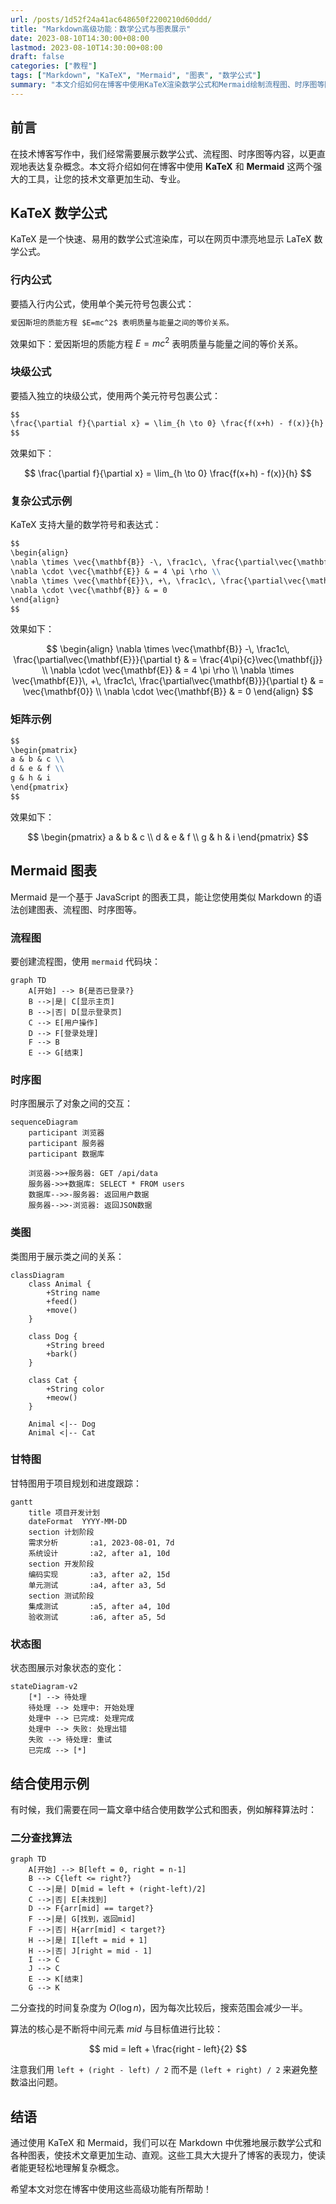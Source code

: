 ```yaml
---
url: /posts/1d52f24a41ac648650f2200210d60ddd/
title: "Markdown高级功能：数学公式与图表展示"
date: 2023-08-10T14:30:00+08:00
lastmod: 2023-08-10T14:30:00+08:00
draft: false
categories: ["教程"]
tags: ["Markdown", "KaTeX", "Mermaid", "图表", "数学公式"]
summary: "本文介绍如何在博客中使用KaTeX渲染数学公式和Mermaid绘制流程图、时序图等图表，丰富您的技术文章表现力。"
---
```


## 前言

在技术博客写作中，我们经常需要展示数学公式、流程图、时序图等内容，以更直观地表达复杂概念。本文将介绍如何在博客中使用 **KaTeX** 和 **Mermaid** 这两个强大的工具，让您的技术文章更加生动、专业。

## KaTeX 数学公式

KaTeX 是一个快速、易用的数学公式渲染库，可以在网页中漂亮地显示 LaTeX 数学公式。

### 行内公式

要插入行内公式，使用单个美元符号包裹公式：

```markdown
爱因斯坦的质能方程 $E=mc^2$ 表明质量与能量之间的等价关系。
```

效果如下：爱因斯坦的质能方程 $E=mc^2$ 表明质量与能量之间的等价关系。

### 块级公式

要插入独立的块级公式，使用两个美元符号包裹公式：

```markdown
$$
\frac{\partial f}{\partial x} = \lim_{h \to 0} \frac{f(x+h) - f(x)}{h}
$$
```

效果如下：

$$
\frac{\partial f}{\partial x} = \lim_{h \to 0} \frac{f(x+h) - f(x)}{h}
$$

### 复杂公式示例

KaTeX 支持大量的数学符号和表达式：

```markdown
$$
\begin{align}
\nabla \times \vec{\mathbf{B}} -\, \frac1c\, \frac{\partial\vec{\mathbf{E}}}{\partial t} & = \frac{4\pi}{c}\vec{\mathbf{j}} \\
\nabla \cdot \vec{\mathbf{E}} & = 4 \pi \rho \\
\nabla \times \vec{\mathbf{E}}\, +\, \frac1c\, \frac{\partial\vec{\mathbf{B}}}{\partial t} & = \vec{\mathbf{0}} \\
\nabla \cdot \vec{\mathbf{B}} & = 0
\end{align}
$$
```

效果如下：

$$
\begin{align}
\nabla \times \vec{\mathbf{B}} -\, \frac1c\, \frac{\partial\vec{\mathbf{E}}}{\partial t} & = \frac{4\pi}{c}\vec{\mathbf{j}} \\
\nabla \cdot \vec{\mathbf{E}} & = 4 \pi \rho \\
\nabla \times \vec{\mathbf{E}}\, +\, \frac1c\, \frac{\partial\vec{\mathbf{B}}}{\partial t} & = \vec{\mathbf{0}} \\
\nabla \cdot \vec{\mathbf{B}} & = 0
\end{align}
$$

### 矩阵示例

```markdown
$$
\begin{pmatrix}
a & b & c \\
d & e & f \\
g & h & i
\end{pmatrix}
$$
```

效果如下：

$$
\begin{pmatrix}
a & b & c \\
d & e & f \\
g & h & i
\end{pmatrix}
$$

## Mermaid 图表

Mermaid 是一个基于 JavaScript 的图表工具，能让您使用类似 Markdown 的语法创建图表、流程图、时序图等。

### 流程图

要创建流程图，使用 `mermaid` 代码块：

```mermaid
graph TD
    A[开始] --> B{是否已登录?}
    B -->|是| C[显示主页]
    B -->|否| D[显示登录页]
    C --> E[用户操作]
    D --> F[登录处理]
    F --> B
    E --> G[结束]
```

### 时序图

时序图展示了对象之间的交互：

```mermaid
sequenceDiagram
    participant 浏览器
    participant 服务器
    participant 数据库
    
    浏览器->>+服务器: GET /api/data
    服务器->>+数据库: SELECT * FROM users
    数据库-->>-服务器: 返回用户数据
    服务器-->>-浏览器: 返回JSON数据
```

### 类图

类图用于展示类之间的关系：

```mermaid
classDiagram
    class Animal {
        +String name
        +feed()
        +move()
    }
    
    class Dog {
        +String breed
        +bark()
    }
    
    class Cat {
        +String color
        +meow()
    }
    
    Animal <|-- Dog
    Animal <|-- Cat
```

### 甘特图

甘特图用于项目规划和进度跟踪：

```mermaid
gantt
    title 项目开发计划
    dateFormat  YYYY-MM-DD
    section 计划阶段
    需求分析       :a1, 2023-08-01, 7d
    系统设计       :a2, after a1, 10d
    section 开发阶段
    编码实现       :a3, after a2, 15d
    单元测试       :a4, after a3, 5d
    section 测试阶段
    集成测试       :a5, after a4, 10d
    验收测试       :a6, after a5, 5d
```

### 状态图

状态图展示对象状态的变化：

```mermaid
stateDiagram-v2
    [*] --> 待处理
    待处理 --> 处理中: 开始处理
    处理中 --> 已完成: 处理完成
    处理中 --> 失败: 处理出错
    失败 --> 待处理: 重试
    已完成 --> [*]
```

## 结合使用示例

有时候，我们需要在同一篇文章中结合使用数学公式和图表，例如解释算法时：

### 二分查找算法

```mermaid
graph TD
    A[开始] --> B[left = 0, right = n-1]
    B --> C{left <= right?}
    C -->|是| D[mid = left + (right-left)/2]
    C -->|否| E[未找到]
    D --> F{arr[mid] == target?}
    F -->|是| G[找到，返回mid]
    F -->|否| H{arr[mid] < target?}
    H -->|是| I[left = mid + 1]
    H -->|否| J[right = mid - 1]
    I --> C
    J --> C
    E --> K[结束]
    G --> K
```

二分查找的时间复杂度为 $O(\log n)$，因为每次比较后，搜索范围会减少一半。

算法的核心是不断将中间元素 $mid$ 与目标值进行比较：

$$
mid = left + \frac{right - left}{2}
$$

注意我们用 `left + (right - left) / 2` 而不是 `(left + right) / 2` 来避免整数溢出问题。

## 结语

通过使用 KaTeX 和 Mermaid，我们可以在 Markdown 中优雅地展示数学公式和各种图表，使技术文章更加生动、直观。这些工具大大提升了博客的表现力，使读者能更轻松地理解复杂概念。

希望本文对您在博客中使用这些高级功能有所帮助！ 